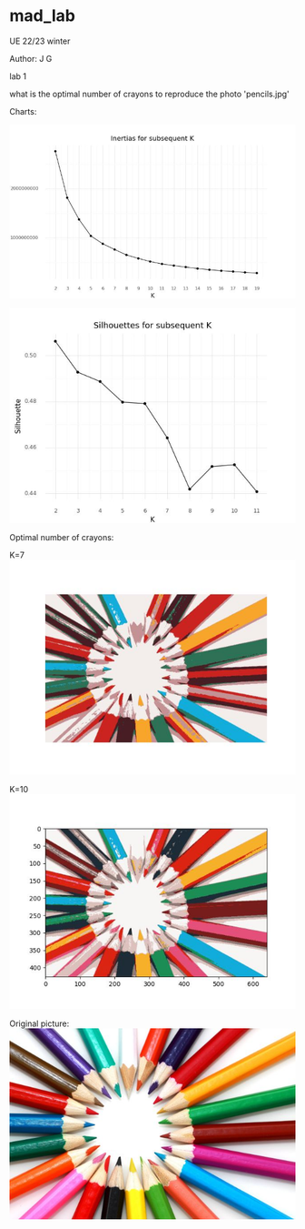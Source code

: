 # mad_lab

UE 22/23 winter

Author: J G

lab 1

what is the optimal number of crayons to reproduce the photo 'pencils.jpg'

Charts:

![Scree plot](scree.jpg)

![Silhouette plot](silhouette.jpg)

Optimal number of crayons:

K=7
![7](7.jpg)

K=10
![10](10.jpg)

Original picture:
![Pencils](pencils.jpg)